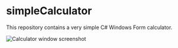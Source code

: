 # simpleCalculator
This repository contains a very simple C# Windows Form calculator.

![Calculator window screenshot](https://imgur.com/vhgxCS5)
